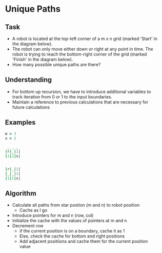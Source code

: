 # Unique Paths

## Task
- A robot is located at the top-left corner of a m x n grid (marked 'Start' in the diagram below).
- The robot can only move either down or right at any point in time. The robot is trying to reach the bottom-right corner of the grid (marked 'Finish' in the diagram below).
- How many possible unique paths are there?

## Understanding
- For bottom up recursion, we have to introduce additional variables to track iteration from 0 or 1 to the input boundaries.
- Maintain a reference to previous calculations that are necessary for future calculations

## Examples
```ruby
m = 3
n = 2

 _ _ _
|r|_|1|
|1|1|s|


|r|_|1|
|_|_|1|
|1|1|s|
```

## Algorithm
- Calculate all paths from star postion (m and n) to robot position
  + Cache as I go
- Introduce pointers for m and n (row, col)
- Initialize the cache with the values of 
pointers at m and n
- Decrement row
  + if the current position is on a boundary, cache it as 1
  + Else, check the cache for bottom and right positions
  + Add adjacent positiions and cache them for the current position value
